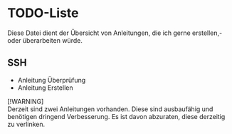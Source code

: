 # TODO-Liste

Diese Datei dient der Übersicht von Anleitungen, die ich gerne erstellen,- oder überarbeiten würde.

## SSH

- Anleitung Überprüfung
- Anleitung Erstellen

[!WARNING]  
Derzeit sind zwei Anleitungen vorhanden. Diese sind ausbaufähig und benötigen dringend Verbesserung. Es ist davon abzuraten, diese derzeitig zu verlinken.

